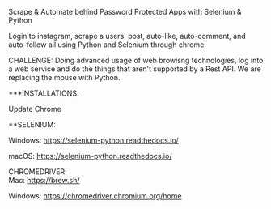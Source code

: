 Scrape & Automate behind Password Protected Apps with Selenium  & Python

Login to instagram, scrape a users' post, auto-like, auto-comment, and auto-follow all using Python and Selenium through chrome.

CHALLENGE:
Doing advanced usage of web browisng technologies, log into a web service and do the things that aren't supported by a Rest API. We are replacing the mouse with Python.




***INSTALLATIONS.

Update Chrome

**SELENIUM:

Windows: https://selenium-python.readthedocs.io/


macOS: https://selenium-python.readthedocs.io/

CHROMEDRIVER:  
Mac:
https://brew.sh/ 

Windows: https://chromedriver.chromium.org/home
